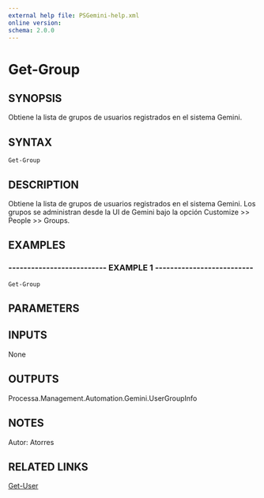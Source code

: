 ```yaml
---
external help file: PSGemini-help.xml
online version: 
schema: 2.0.0
---
```


# Get-Group

## SYNOPSIS
Obtiene la lista de grupos de usuarios registrados en el sistema Gemini.

## SYNTAX

```
Get-Group
```

## DESCRIPTION
Obtiene la lista de grupos de usuarios registrados en el sistema Gemini.
Los grupos se administran desde la UI de Gemini bajo la opción Customize \>\> People \>\> Groups.

## EXAMPLES

### -------------------------- EXAMPLE 1 --------------------------
```
Get-Group
```

## PARAMETERS

## INPUTS

None

## OUTPUTS

Processa.Management.Automation.Gemini.UserGroupInfo

## NOTES
Autor: Atorres

## RELATED LINKS

[Get-User](Get-User.md)

